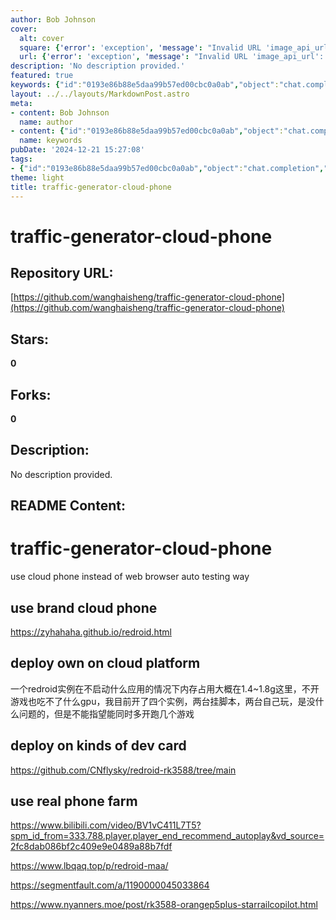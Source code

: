```yaml
---
author: Bob Johnson
cover:
  alt: cover
  square: {'error': 'exception', 'message': "Invalid URL 'image_api_url': No scheme supplied. Perhaps you meant https://image_api_url?"}
  url: {'error': 'exception', 'message': "Invalid URL 'image_api_url': No scheme supplied. Perhaps you meant https://image_api_url?"}
description: 'No description provided.'
featured: true
keywords: {"id":"0193e86b88e5daa99b57ed00cbc0a0ab","object":"chat.completion","created":1734771181,"model":"Qwen/Qwen2.5-7B-Instruct","choices":[{"index":0,"message":{"role":"assistant","content":"### Keywords and Tags\n\n1. **traffic-generator**\n2. **cloud phone**\n3. **auto testing**\n4. **redroid**\n5. **cloud platform deployment**\n6. **dev card**\n7. **real phone farm**\n8. **memory usage**\n9. **GPU usage**\n10. **Ruby on Android Emulator**\n11. **RK3588**\n12. **OrangeP5+**\n\n### Analyzed from the Text\n\n1. **# traffic-generator-cloud-phone**\n2. **use cloud phone instead of web browser auto testing way**\n3. **brand cloud phone**\n4. **https://zyhahaha.github.io/redroid.html**\n5. **deploy own on cloud platform**\n6. **redroid instance memory usage: 1.4~1.8g**\n7. **use real phone farm**\n8. **https://github.com/CNflysky/redroid-rk3588/tree/main**\n9. **https://www.bilibili.com/video/BV1vC411L7T5?**\n10. **https://www.lbqaq.top/p/redroid-maa/**\n11. **https://segmentfault.com/a/1190000045033864**\n12. **https://www.nyanners.moe/post/rk3588-orangep5plus-starrailcopilot.html**\n\nThese keywords and tags reflect the primary topics and resources related to the provided text, including the use of cloud phones, auto testing, and specific resources for deployment and usage of Redroid and real phone farms."},"finish_reason":"stop"}],"usage":{"prompt_tokens":317,"completion_tokens":340,"total_tokens":657},"system_fingerprint":""}
layout: ../../layouts/MarkdownPost.astro
meta:
- content: Bob Johnson
  name: author
- content: {"id":"0193e86b88e5daa99b57ed00cbc0a0ab","object":"chat.completion","created":1734771181,"model":"Qwen/Qwen2.5-7B-Instruct","choices":[{"index":0,"message":{"role":"assistant","content":"### Keywords and Tags\n\n1. **traffic-generator**\n2. **cloud phone**\n3. **auto testing**\n4. **redroid**\n5. **cloud platform deployment**\n6. **dev card**\n7. **real phone farm**\n8. **memory usage**\n9. **GPU usage**\n10. **Ruby on Android Emulator**\n11. **RK3588**\n12. **OrangeP5+**\n\n### Analyzed from the Text\n\n1. **# traffic-generator-cloud-phone**\n2. **use cloud phone instead of web browser auto testing way**\n3. **brand cloud phone**\n4. **https://zyhahaha.github.io/redroid.html**\n5. **deploy own on cloud platform**\n6. **redroid instance memory usage: 1.4~1.8g**\n7. **use real phone farm**\n8. **https://github.com/CNflysky/redroid-rk3588/tree/main**\n9. **https://www.bilibili.com/video/BV1vC411L7T5?**\n10. **https://www.lbqaq.top/p/redroid-maa/**\n11. **https://segmentfault.com/a/1190000045033864**\n12. **https://www.nyanners.moe/post/rk3588-orangep5plus-starrailcopilot.html**\n\nThese keywords and tags reflect the primary topics and resources related to the provided text, including the use of cloud phones, auto testing, and specific resources for deployment and usage of Redroid and real phone farms."},"finish_reason":"stop"}],"usage":{"prompt_tokens":317,"completion_tokens":340,"total_tokens":657},"system_fingerprint":""}
  name: keywords
pubDate: '2024-12-21 15:27:08'
tags:
- {"id":"0193e86b88e5daa99b57ed00cbc0a0ab","object":"chat.completion","created":1734771181,"model":"Qwen/Qwen2.5-7B-Instruct","choices":[{"index":0,"message":{"role":"assistant","content":"### Keywords and Tags\n\n1. **traffic-generator**\n2. **cloud phone**\n3. **auto testing**\n4. **redroid**\n5. **cloud platform deployment**\n6. **dev card**\n7. **real phone farm**\n8. **memory usage**\n9. **GPU usage**\n10. **Ruby on Android Emulator**\n11. **RK3588**\n12. **OrangeP5+**\n\n### Analyzed from the Text\n\n1. **# traffic-generator-cloud-phone**\n2. **use cloud phone instead of web browser auto testing way**\n3. **brand cloud phone**\n4. **https://zyhahaha.github.io/redroid.html**\n5. **deploy own on cloud platform**\n6. **redroid instance memory usage: 1.4~1.8g**\n7. **use real phone farm**\n8. **https://github.com/CNflysky/redroid-rk3588/tree/main**\n9. **https://www.bilibili.com/video/BV1vC411L7T5?**\n10. **https://www.lbqaq.top/p/redroid-maa/**\n11. **https://segmentfault.com/a/1190000045033864**\n12. **https://www.nyanners.moe/post/rk3588-orangep5plus-starrailcopilot.html**\n\nThese keywords and tags reflect the primary topics and resources related to the provided text, including the use of cloud phones, auto testing, and specific resources for deployment and usage of Redroid and real phone farms."},"finish_reason":"stop"}],"usage":{"prompt_tokens":317,"completion_tokens":340,"total_tokens":657},"system_fingerprint":""}
theme: light
title: traffic-generator-cloud-phone
---
```


# traffic-generator-cloud-phone

## Repository URL: 
[https://github.com/wanghaisheng/traffic-generator-cloud-phone](https://github.com/wanghaisheng/traffic-generator-cloud-phone)

## Stars: 
**0**

## Forks: 
**0**

## Description: 
No description provided.

## README Content: 
# traffic-generator-cloud-phone


use cloud phone instead of web browser auto testing way


## use brand cloud phone



https://zyhahaha.github.io/redroid.html

## deploy own on cloud platform

一个redroid实例在不启动什么应用的情况下内存占用大概在1.4~1.8g这里，不开游戏也吃不了什么gpu，我目前开了四个实例，两台挂脚本，两台自己玩，是没什么问题的，但是不能指望能同时多开跑几个游戏




## deploy on kinds of dev card

https://github.com/CNflysky/redroid-rk3588/tree/main



## use real phone farm


https://www.bilibili.com/video/BV1vC411L7T5?spm_id_from=333.788.player.player_end_recommend_autoplay&vd_source=2fc8dab086bf2c409e9e0489a88b7fdf

https://www.lbqaq.top/p/redroid-maa/


https://segmentfault.com/a/1190000045033864

https://www.nyanners.moe/post/rk3588-orangep5plus-starrailcopilot.html


